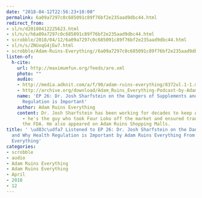 ```yaml
---
date: "2018-04-12T22:56:23+10:00"
permalink: 6a09a7297c0c685091c89f76bf2e235aad9dbc44.html
redirect_from:
- sl/n/d20180412225623.html
- sl/n/s/h6a09a7297c0c685091c89f76bf2e235aad9dbc44.html
- scrobble/2018/04/12/6a09a7297c0c685091c89f76bf2e235aad9dbc44.html
- sl/n/s/ZNUxqG4jEw7.html
- scrobble/Adam-Ruins-Everything//6a09a7297c0c685091c89f76bf2e235aad9dbc44.html
listen-of:
  h-cite:
    url: http://maximumfun.org/feeds/are.xml
    photo: ""
    audio:
    - http://media.adknit.com/a/f/90/adam-ruins-everything/8372ul.1-1.mp3
    - http://archive.org/download/Adam_Ruins_Everything-Podcast-by-Adam_Ruins_Everything/EP_26_Dr_Josh_Sharfstein_on_the_Dangers_of_Supplements_and_Why_Health_Regulation_is_Important.mp3
    name: 'EP 26: Dr. Josh Sharfstein on the Dangers of Supplements and Why Health
      Regulation is Important'
    author: Adam Ruins Everything
    content: Dr. Josh Sharfstein has been working for decades to keep Americans safe
      - he's the guy who took Four Loko off the market and ensured transparency at
      the FDA. He also appeared on Adam Ruins Shopping Malls.
title: ' \ud83c\udfa7 Listened to EP 26: Dr. Josh Sharfstein on the Dangers of Supplements
  and Why Health Regulation is Important by Adam Ruins Everything From Adam Ruins
  Everything'
categories:
- scrobble
- audio
- Adam Ruins Everything
- Adam Ruins Everything
- April
- 2018
- 12
---
```

